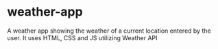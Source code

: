 # weather-app
A weather app showing the weather of a current location entered by the user. It uses HTML, CSS and JS utilizing Weather API
